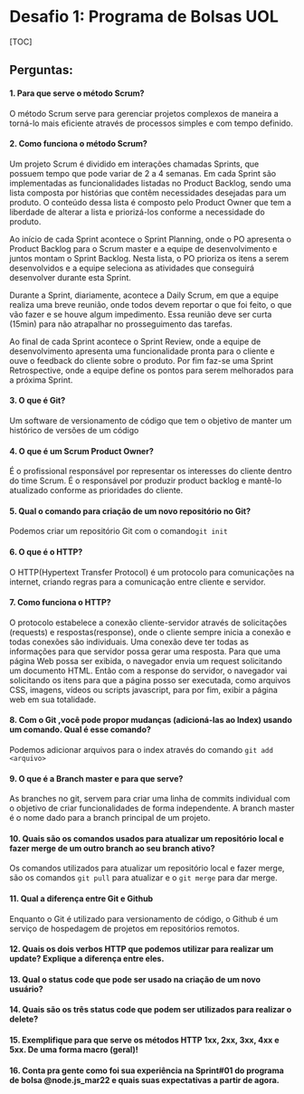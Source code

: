 # Desafio 1: Programa de Bolsas UOL
[TOC]

## Perguntas:

#### 1. Para que serve o método Scrum?

O método Scrum serve para gerenciar projetos complexos de maneira a torná-lo mais eficiente através de processos simples e com tempo definido.

#### 2. Como funciona o método Scrum?

Um projeto Scrum é dividido em interações chamadas Sprints, que possuem tempo que pode variar de 2 a 4 semanas. Em cada Sprint são implementadas as funcionalidades listadas no Product Backlog, sendo uma lista composta por histórias que contêm necessidades desejadas para um produto. O conteúdo dessa lista é composto pelo Product Owner que tem a liberdade de alterar a lista e priorizá-los conforme a necessidade do produto.

Ao início de cada Sprint acontece o Sprint Planning, onde o PO apresenta o Product Backlog para o Scrum master e a equipe de desenvolvimento e juntos montam o Sprint Backlog. Nesta lista, o PO prioriza os itens a serem desenvolvidos e a equipe seleciona as atividades que conseguirá desenvolver durante esta Sprint.

Durante a Sprint, diariamente, acontece a Daily Scrum, em que a equipe realiza uma breve reunião, onde todos devem reportar o que foi feito, o que vão fazer e se houve algum impedimento. Essa reunião deve ser curta (15min) para não atrapalhar no prosseguimento das tarefas.

Ao final de cada Sprint acontece o Sprint Review, onde a equipe de desenvolvimento apresenta uma funcionalidade pronta para o cliente e ouve o feedback do cliente sobre o produto. Por fim faz-se uma Sprint Retrospective, onde a equipe define os pontos para serem melhorados para a próxima Sprint.

#### 3. O que é Git?

Um software de versionamento de código que tem o objetivo de manter um histórico de versões de um código

#### 4. O que é um Scrum Product Owner?

É o profissional responsável por representar os interesses do cliente dentro do time Scrum. É o responsável por produzir product backlog e mantê-lo atualizado conforme as prioridades do cliente.

#### 5. Qual o comando para criação de um novo repositório no Git?

Podemos criar um repositório Git com o comando`git init`

#### 6. O que é o HTTP?

O HTTP(Hypertext Transfer Protocol) é um protocolo para comunicações na internet, criando regras para a comunicação entre cliente e servidor.

#### 7. Como funciona o HTTP?

O protocolo estabelece a conexão cliente-servidor através de solicitações (requests) e respostas(response), onde o cliente sempre inicia a conexão e todas conexões são individuais. Uma conexão deve ter todas as informações para que servidor possa gerar uma resposta. Para que uma página Web possa ser exibida, o navegador envia um request solicitando um documento HTML. Então com a response do servidor, o navegador vai solicitando os itens para que a página posso ser executada, como arquivos CSS, imagens, vídeos ou scripts javascript, para por fim, exibir a página web em sua totalidade.

#### 8. Com o Git ,você pode propor mudanças (adicioná-las ao Index) usando um comando. Qual é esse comando?

Podemos adicionar arquivos para o index através do comando `git add <arquivo>`

#### 9. O que é a Branch master e para que serve?

As branches no git, servem para criar uma linha de commits individual com o objetivo de criar funcionalidades de forma independente. A branch master é o nome dado para a branch principal de um projeto.

#### 10. Quais são os comandos usados para atualizar um repositório local e fazer merge de um outro branch ao seu branch ativo?

Os comandos utilizados para atualizar um repositório local e fazer merge, são os comandos `git pull` para atualizar e o `git merge` para dar merge.

#### 11. Qual a diferença entre Git e Github

Enquanto o Git é utilizado para versionamento de código, o Github é um serviço de hospedagem de projetos em repositórios remotos.

#### 12. Quais os dois verbos HTTP que podemos utilizar para realizar um update? Explique a diferença entre eles.

#### 13. Qual o status code que pode ser usado na criação de um novo usuário?

#### 14. Quais são os três status code que podem ser utilizados para realizar o delete?

#### 15. Exemplifique para que serve os métodos HTTP 1xx, 2xx, 3xx, 4xx e 5xx. De uma forma macro (geral)!

#### 16. Conta pra gente como foi sua experiência na Sprint#01 do programa de bolsa @node.js_mar22 e quais suas expectativas a partir de agora.

